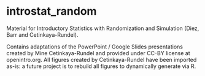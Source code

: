 # introstat_random
Material for Introductory Statistics with Randomization and Simulation (Diez, Barr and Cetinkaya-Rundel).

Contains adaptations of the PowerPoint / Google Slides presentations created by Mine Cetinkaya-Rundel and provided under CC-BY license at openintro.org. All figures created by Cetinkaya-Rundel have been imported as-is: a future project is to rebuild all figures to dynamically generate via R.
